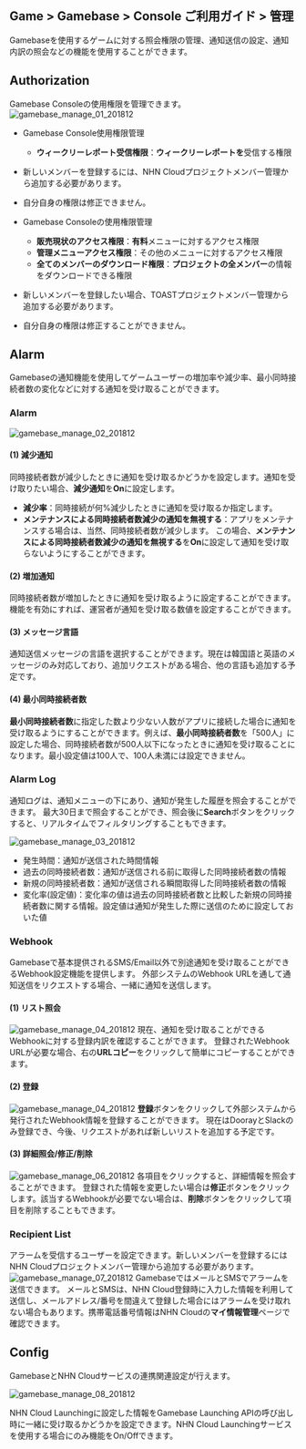 ## Game > Gamebase > Console ご利用ガイド > 管理

Gamebaseを使用するゲームに対する照会権限の管理、通知送信の設定、通知内訳の照会などの機能を使用することができます。

## Authorization

Gamebase Consoleの使用権限を管理できます。
![gamebase_manage_01_201812](https://static.toastoven.net/prod_gamebase/Operators_Guide/gamebase_manage_01_202101.png)
* Gamebase Console使用権限管理
  * **ウィークリーレポート受信権限**：**ウィークリーレポートを**受信する権限
* 新しいメンバーを登録するには、NHN Cloudプロジェクトメンバー管理から追加する必要があります。
* 自分自身の権限は修正できません。

* Gamebase Consoleの使用権限管理
  * **販売現状のアクセス権限**：**有料**メニューに対するアクセス権限
  * **管理メニューアクセス権限**：その他のメニューに対するアクセス権限
  * **全てのメンバーのダウンロード権限**：**プロジェクトの全メンバー**の情報をダウンロードできる権限
* 新しいメンバーを登録したい場合、TOASTプロジェクトメンバー管理から追加する必要があります。
* 自分自身の権限は修正することができません。

## Alarm

Gamebaseの通知機能を使用してゲームユーザーの増加率や減少率、最小同時接続者数の変化などに対する通知を受け取ることができます。

### Alarm

![gamebase_manage_02_201812](https://static.toastoven.net/prod_gamebase/gamebase_manage_02_201812.png)

#### (1) 減少通知
同時接続者数が減少したときに通知を受け取るかどうかを設定します。通知を受け取りたい場合、**減少通知**を**On**に設定します。

- **減少率**：同時接続が何%減少したときに通知を受け取るか指定します。
- **メンテナンスによる同時接続者数減少の通知を無視する**：アプリをメンテナンスする場合は、当然、同時接続者数が減少します。
  この場合、**メンテナンスによる同時接続者数減少の通知を無視する**を**On**に設定して通知を受け取らないようにすることができます。

#### (2) 増加通知
同時接続者数が増加したときに通知を受け取るように設定することができます。
機能を有効にすれば、運営者が通知を受け取る数値を設定することができます。

#### (3) メッセージ言語
通知送信メッセージの言語を選択することができます。現在は韓国語と英語のメッセージのみ対応しており、追加リクエストがある場合、他の言語も追加する予定です。

#### (4) 最小同時接続者数
**最小同時接続者数**に指定した数より少ない人数がアプリに接続した場合に通知を受け取るようにすることができます。例えば、**最小同時接続者数**を「500人」に設定した場合、同時接続者数が500人以下になったときに通知を受け取ることになります。最小設定値は100人で、100人未満には設定できません。

### Alarm Log

通知ログは、通知メニューの下にあり、通知が発生した履歴を照会することができます。
最大30日まで照会することができ、照会後に**Search**ボタンをクリックすると、リアルタイムでフィルタリングすることもできます。

![gamebase_manage_03_201812](https://static.toastoven.net/prod_gamebase/gamebase_manage_03_201812.png)

- 発生時間：通知が送信された時間情報
- 過去の同時接続者数：通知が送信される前に取得した同時接続者数の情報
- 新規の同時接続者数：通知が送信される瞬間取得した同時接続者数の情報
- 変化率(設定値)：変化率の値は過去の同時接続者数と比較した新規の同時接続者数に関する情報。設定値は通知が発生した際に送信のために設定しておいた値

### Webhook
Gamebaseで基本提供されるSMS/Email以外で別途通知を受け取ることができるWebhook設定機能を提供します。
外部システムのWebhook URLを通して通知送信をリクエストする場合、一緒に通知を送信します。

#### (1) リスト照会
![gamebase_manage_04_201812](https://static.toastoven.net/prod_gamebase/gamebase_manage_04_201812.png)
現在、通知を受け取ることができるWebhookに対する登録内訳を確認することができます。
登録されたWebhook URLが必要な場合、右の**URLコピー**をクリックして簡単にコピーすることができます。

#### (2) 登録
![gamebase_manage_04_201812](https://static.toastoven.net/prod_gamebase/gamebase_manage_04_201812.png)
**登録**ボタンをクリックして外部システムから発行されたWebhook情報を登録することができます。
現在はDoorayとSlackのみ登録でき、今後、リクエストがあれば新しいリストを追加する予定です。

#### (3) 詳細照会/修正/削除
![gamebase_manage_06_201812](https://static.toastoven.net/prod_gamebase/gamebase_manage_06_201812.png)
各項目をクリックすると、詳細情報を照会することができます。
登録された情報を変更したい場合は**修正**ボタンをクリックします。該当するWebhookが必要でない場合は、**削除**ボタンをクリックして項目を削除することもできます。

### Recipient List

アラームを受信するユーザーを設定できます。新しいメンバーを登録するにはNHN Cloudプロジェクトメンバー管理から追加する必要があります。
![gamebase_manage_07_201812](https://static.toastoven.net/prod_gamebase/gamebase_manage_07_201812.png)
GamebaseではメールとSMSでアラームを送信できます。
メールとSMSは、NHN Cloud登録時に入力した情報を利用して送信し、メールアドレス/番号を間違えて登録した場合にはアラームを受け取れない場合もあります。携帯電話番号情報はNHN Cloudの**マイ情報管理**ページで確認できます。


## Config

GamebaseとNHN Cloudサービスの連携関連設定が行えます。

![gamebase_manage_08_201812](https://static.toastoven.net/prod_gamebase/gamebase_manage_08_201812.png)

NHN Cloud Launchingに設定した情報をGamebase Launching APIの呼び出し時に一緒に受け取るかどうかを設定できます。NHN Cloud Launchingサービスを使用する場合にのみ機能をOn/Offできます。

